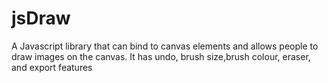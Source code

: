jsDraw
======

A Javascript library that can bind to canvas elements and allows people to draw images on the canvas. It has undo, brush size,brush colour, eraser, and export  features
